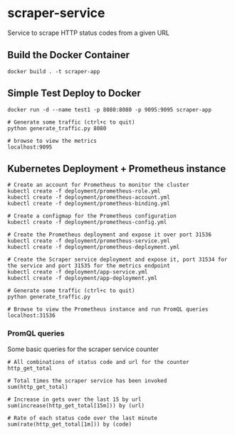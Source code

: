 # scraper-service
Service to scrape HTTP status codes from a given URL

## Build the Docker Container
```
docker build . -t scraper-app
```

## Simple Test Deploy to Docker
```
docker run -d --name test1 -p 8080:8080 -p 9095:9095 scraper-app

# Generate some traffic (ctrl+c to quit)
python generate_traffic.py 8080

# browse to view the metrics
localhost:9095

```

## Kubernetes Deployment + Prometheus instance
```
# Create an account for Prometheus to monitor the cluster
kubectl create -f deployment/prometheus-role.yml
kubectl create -f deployment/prometheus-account.yml
kubectl create -f deployment/prometheus-binding.yml

# Create a configmap for the Prometheus configuration
kubectl create -f deployment/prometheus-config.yml

# Create the Prometheus deployment and expose it over port 31536
kubectl create -f deployment/prometheus-service.yml
kubectl create -f deployment/prometheus-deployment.yml

# Create the Scraper service deployment and expose it, port 31534 for the service and port 31535 for the metrics endpoint
kubectl create -f deployment/app-service.yml
kubectl create -f deployment/app-deployment.yml

# Generate some traffic (ctrl+c to quit)
python generate_traffic.py

# Browse to view the Prometheus instance and run PromQL queries
localhost:31536

```

### PromQL queries
Some basic queries for the scraper service counter

```
# All combinations of status code and url for the counter
http_get_total

# Total times the scraper service has been invoked
sum(http_get_total)

# Increase in gets over the last 15 by url
sum(increase(http_get_total[15m])) by (url)

# Rate of each status code over the last minute
sum(rate(http_get_total[1m])) by (code)
```